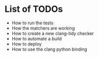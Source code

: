# List of TODOs
* How to run the tests
* How the matchers are working
* How to create a new clang-tidy checker
* How to automate a build
* How to deploy
* How to use the clang python binding

